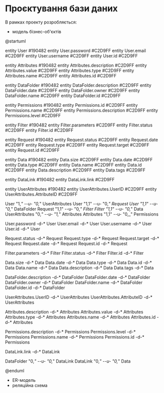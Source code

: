 # Проєктування бази даних

В рамках проекту розробляється:

- модель бізнес-об'єктів

@startuml


entity User  #190482
entity User.password  #C2D9FF
entity User.email #C2D9FF
entity User.username #C2D9FF
entity User.id #C2D9FF


entity Attributes  #190482
entity Attributes.description  #C2D9FF
entity Attributes.value #C2D9FF
entity Attributes.type #C2D9FF
entity Attributes.name #C2D9FF
entity Attributes.id #C2D9FF

entity DataFolder  #190482
entity DataFolder.description  #C2D9FF
entity DataFolder.date #C2D9FF
entity DataFolder.owner #C2D9FF
entity DataFolder.name #C2D9FF
entity DataFolder.id #C2D9FF


entity Permissions  #190482
entity Permissions.id  #C2D9FF
entity Permissions.name #C2D9FF
entity Permissions.description #C2D9FF
entity Permissions.level #C2D9FF

entity Filter  #190482
entity Filter.parameters  #C2D9FF
entity Filter.status  #C2D9FF
entity Filter.id  #C2D9FF

entity Request  #190482
entity Request.status  #C2D9FF
entity Request.date  #C2D9FF
entity Request.type #C2D9FF
entity Request.target #C2D9FF
entity Request.id #C2D9FF

entity Data  #190482
entity Data.size  #C2D9FF
entity Data.date  #C2D9FF
entity Data.type #C2D9FF
entity Data.name #C2D9FF
entity Data.id #C2D9FF
entity Data.description #C2D9FF
entity Data.tags #C2D9FF


entity DataLink #190482
entity DataLink.link #C2D9FF

entity UserAttributes  #190482
entity UserAttributes.UserID  #C2D9FF
entity UserAttributes.AttributeID #C2D9FF

User "1,_" --u- "0,_" UserAttributes
User "1,1" --u- "0,_" Request
User "1,1" --u- "0,_" DataFolder
Request "1,1" --u- "0,_" Filter
Filter "1,1" --u- "0,_" Data
UserAttributes "0,_" --u- "1,_" Attributes
Attributes "1,1" --u- "0,_" Permissions

User.password -d-* User
User.email -d-* User
User.username -d-* User
User.id -d-* User


Request.status -d-* Request
Request.type -d-* Request
Request.target -d-* Request
Request.date -d-* Request
Request.id -d-* Request

Filter.parameters -d-* Filter
Filter.status -d-* Filter
Filter.id -d-* Filter

Data.size -d-* Data
Data.date -d-* Data
Data.type -d-* Data
Data.id -d-* Data
Data.name -d-* Data
Data.description -d-* Data
Data.tags -d-* Data

DataFolder.description -d-* DataFolder
DataFolder.date -d-* DataFolder
DataFolder.owner -d-* DataFolder
DataFolder.name -d-* DataFolder
DataFolder.id -d-* DataFolder


UserAttributes.UserID -d-* UserAttributes
UserAttributes.AttributeID -d-* UserAttributes


Attributes.description -d-* Attributes
Attributes.value -d-* Attributes
Attributes.type -d-* Attributes
Attributes.name -d-* Attributes
Attributes.id -d-* Attributes

Permissions.description -d-* Permissions
Permissions.level -d-* Permissions
Permissions.name -d-* Permissions
Permissions.id -d-* Permissions

	

DataLink.link -d-* DataLink

DataFolder "0,_" --u- "0,_" DataLink
DataLink "0,_" --u- "0,_" Data


@enduml

- ER-модель
- реляційна схема
